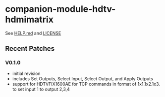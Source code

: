# companion-module-hdtv-hdmimatrix

See [HELP.md](./HELP.md) and [LICENSE](./LICENSE)

## Recent Patches

### V0.1.0

- initial revision
- includes Set Outputs, Select Input, Select Output, and Apply Outputs
- support for HDTVFIX1600AE for TCP commands in format of 1x1.1x2.1x3. to set input 1 to output 2,3,4
